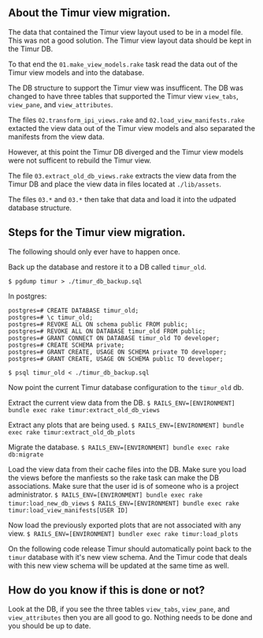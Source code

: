 ## About the Timur view migration.

The data that contained the Timur view layout used to be in a model file. This was not a good solution. The Timur view layout data should be kept in the Timur DB.

To that end the `01.make_view_models.rake` task read the data out of the Timur view models and into the database.

The DB structure to support the Timur view was insufficent. The DB was changed to have three tables that supported the Timur view `view_tabs`, `view_pane`, and `view_attributes`.

The files `02.transform_ipi_views.rake` and `02.load_view_manifests.rake` extacted the view data out of the Timur view models and also separated the manifests from the view data.

However, at this point the Timur DB diverged and the Timur view models were not sufficent to rebuild the Timur view.

The file `03.extract_old_db_views.rake` extracts the view data from the Timur DB and place the view data in files located at `./lib/assets`. 

The files `03.*` and `03.*` then take that data and load it into the udpated database structure.

## Steps for the Timur view migration.

The following should only ever have to happen once.

Back up the database and restore it to a DB called `timur_old`.

`$ pgdump timur > ./timur_db_backup.sql`

In postgres:
```
postgres=# CREATE DATABASE timur_old;
postgres=# \c timur_old;
postgres=# REVOKE ALL ON schema public FROM public;
postgres=# REVOKE ALL ON DATABASE timur_old FROM public;
postgres=# GRANT CONNECT ON DATABASE timur_old TO developer;
postgres=# CREATE SCHEMA private;
postgres=# GRANT CREATE, USAGE ON SCHEMA private TO developer;
postgres=# GRANT CREATE, USAGE ON SCHEMA public TO developer;
```

`$ psql timur_old < ./timur_db_backup.sql`

Now point the current Timur database configuration to the `timur_old` db.

Extract the current view data from the DB.
`$ RAILS_ENV=[ENVIRONMENT] bundle exec rake timur:extract_old_db_views`

Extract any plots that are being used.
`$ RAILS_ENV=[ENVIRONMENT] bundle exec rake timur:extract_old_db_plots`

Migrate the database.
`$ RAILS_ENV=[ENVIRONMENT] bundle exec rake db:migrate`

Load the view data from their cache files into the DB. Make sure you load the views before the manfiests so the rake task can make the DB associations. Make sure that the user id is of someone who is a project administrator.
`$ RAILS_ENV=[ENVIRONMENT] bundle exec rake timur:load_new_db_views`
`$ RAILS_ENV=[ENVIRONMENT] bundle exec rake timur:load_view_manifests[USER ID]`

Now load the previously exported plots that are not associated with any view.
`$ RAILS_ENV=[ENVIRONMENT] bundler exec rake timur:load_plots`
  
On the following code release Timur should automatically point back to the `timur` database with it's new view schema. And the Timur code that deals with this new view schema will be updated at the same time as well.

## How do you know if this is done or not?

Look at the DB, if you see the three tables `view_tabs`, `view_pane`, and `view_attributes` then you are all good to go. Nothing needs to be done and you should be up to date.
